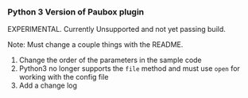 ### Python 3 Version of Paubox plugin #
EXPERIMENTAL. Currently Unsupported and not yet passing build.

Note: Must change a couple things with the README.
1. Change the order of the parameters in the sample code
2. Python3 no longer supports the `file` method and must use `open` for working with the config file
3. Add a change log